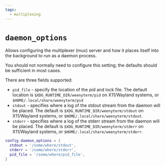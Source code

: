 ```yaml
---
tags:
  - multiplexing
---
```

# `daemon_options`

Allows configuring the multiplexer (mux) server and how it places itself into
the background to run as a daemon process.

You should not normally need to configure this setting; the defaults should
be sufficient in most cases.

There are three fields supported:
* `pid_file` - specify the location of the pid and lock file.  The default location is `$XDG_RUNTIME_DIR/weenyterm/pid` on X11/Wayland systems, or `$HOME/.local/share/weenyterm/pid`
* `stdout` - specifies where a log of the stdout stream from the daemon will be placed.  The default is `$XDG_RUNTIME_DIR/weenyterm/stdout` on X11/Wayland systems, or `$HOME/.local/share/weenyterm/stdout`.
* `stderr` - specifies where a log of the stderr stream from the daemon will be placed.  The default is `$XDG_RUNTIME_DIR/weenyterm/stderr` on X11/Wayland systems, or `$HOME/.local/share/weenyterm/stderr`.

```lua
config.daemon_options = {
  stdout = '/some/where/stdout',
  stderr = '/some/where/stderr',
  pid_file = '/some/where/pid_file',
}
```
